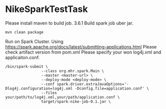 # NikeSparkTestTask
Please install maven to build job. 3.6.1
Build spark job uber jar.
```
mvn clean package
```
Run on Spark Cluster. Using https://spark.apache.org/docs/latest/submitting-applications.html
Please check artifact version from pom.xml
Please specify your won log4j.xml and applicaiton.conf.
```
/bin/spark-submit \
                --class org.mhr.spark.Main \
                --master <master-url> \
                --deploy-mode <deploy-mode> \
                --conf spark.driver.extraJavaOptions='-Dlog4j.configuration=log4j.xml -Dconfig.file=application.conf' \
                --files your/path/to/log4j.xml,your/path/application.conf \
                target/spark-nike-job-0.1.jar \

```
